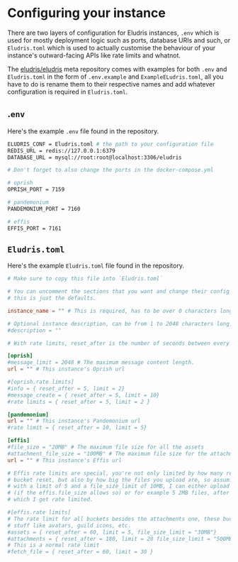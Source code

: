# Configuring your instance

There are two layers of configuration for Eludris instances, `.env` which is used
for mostly deployment logic such as ports, database URIs and such, or `Eludris.toml`
which is used to actually customise the behaviour of your instance's outward-facing
APIs like rate limits and whatnot.

The [eludris/eludris](https://github.com/eludris/eludris) meta repository comes with
examples for both `.env` and `Eludris.toml` in the form of `.env.example` and `ExampleELudris.toml`,
all you have to do is rename them to their respective names and add whatever configuration
is required in `Eludris.toml`.

## .`env`

Here's the example `.env` file found in the repository.

```sh
ELUDRIS_CONF = Eludris.toml # the path to your configuration file
REDIS_URL = redis://127.0.0.1:6379
DATABASE_URL = mysql://root:root@localhost:3306/eludris

# Don't forget to also change the ports in the docker-compose.yml

# oprish
OPRISH_PORT = 7159

# pandemonium
PANDEMONIUM_PORT = 7160

# effis
EFFIS_PORT = 7161
```

## `Eludris.toml`

Here's the example `Eludris.toml` file found in the repository.

```toml
# Make sure to copy this file into `Eludris.toml`

# You can uncomment the sections that you want and change their config values,
# this is just the defaults.

instance_name = "" # This is required, has to be over 0 characters long.

# Optional instance description, can be from 1 to 2048 characters long.
#description = ""

# With rate limits, reset_after is the number of seconds between every bucket reset.

[oprish]
#message_limit = 2048 # The maximum message content length.
url = "" # This instance's Oprish url

#[oprish.rate limits]
#info = { reset_after = 5, limit = 2}
#message_create = { reset_after = 5, limit = 10}
#rate limits = { reset_after = 5, limit = 2 }

[pandemonium]
url = "" # This instance's Pandemonium url
#rate limit = { reset_after = 10, limit = 5}

[effis]
#file_size = "20MB" # The maximum file size for all the assets
#attachment_file_size = "100MB" # The maximum file size for the attachment bucket
url = "" # This instance's Effis url

# Effis rate limits are special, you're not only limited by how many requests per
# bucket reset, but also by how big the files you upload are, so assuming a rate limit
# with a limit of 5 and a file_size_limit of 10MB, I can either upload 1 10MB file
# (if the effis.file_size allows so) or for example 5 2MB files, after either of
# which I get rate limited.

#[effis.rate limits]
# The rate limit for all buckets besides the attachments one, these buckets are
# stuff like avatars, guild icons, etc.
#assets = { reset_after = 60, limit = 5, file_size_limit = "30MB"}
#attachments = { reset_after = 180, limit = 20 file_size_limit = "500MB" }
# This is a normal rate limit
#fetch_file = { reset_after = 60, limit = 30 }
```
